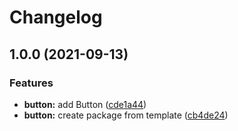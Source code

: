 # Changelog

## 1.0.0 (2021-09-13)


### Features

* **button:** add Button ([cde1a44](https://www.github.com/remarkablemark/lerna-template/commit/cde1a442f3d4a3c42dc51098da58fcaccb96e3d1))
* **button:** create package from template ([cb4de24](https://www.github.com/remarkablemark/lerna-template/commit/cb4de249f0107ee5c081a8b9d60e2de9ef9d2ff2))
